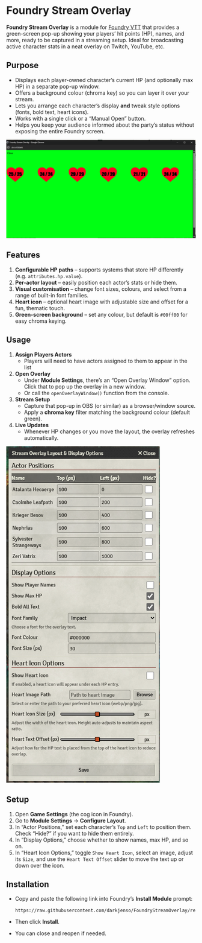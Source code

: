 # Foundry Stream Overlay

**Foundry Stream Overlay** is a module for [Foundry VTT](https://foundryvtt.com/) that provides a green-screen pop-up showing your players’ hit points (HP), names, and more, ready to be captured in a streaming setup. Ideal for broadcasting active character stats in a neat overlay on Twitch, YouTube, etc.

## Purpose

- Displays each player-owned character’s current HP (and optionally max HP) in a separate pop-up window.  
- Offers a background colour (chroma key) so you can layer it over your stream.  
- Lets you arrange each character’s display **and** tweak style options (fonts, bold text, heart icons).  
- Works with a single click or a “Manual Open” button.  
- Helps you keep your audience informed about the party’s status without exposing the entire Foundry screen.

![Overlay Example](greensh.png)

## Features

1. **Configurable HP paths** – supports systems that store HP differently (e.g. `attributes.hp.value`).
2. **Per-actor layout** – easily position each actor’s stats or hide them.
3. **Visual customisation** – change font sizes, colours, and select from a range of built-in font families.
4. **Heart icon** – optional heart image with adjustable size and offset for a fun, thematic touch.
5. **Green-screen background** – set any colour, but default is `#00ff00` for easy chroma keying.
## Usage
1. **Assign Players Actors**
   - Players will need to have actors assigned to them to appear in the list
2. **Open Overlay**  
   - Under **Module Settings**, there’s an “Open Overlay Window” option. Click that to pop up the overlay in a new window.  
   - Or call the `openOverlayWindow()` function from the console.
3. **Stream Setup**  
   - Capture that pop-up in OBS (or similar) as a browser/window source.  
   - Apply a **chroma key** filter matching the background colour (default green).
4. **Live Updates**  
   - Whenever HP changes or you move the layout, the overlay refreshes automatically.

![Overlay Example](layoutsh.png)

## Setup

1. Open **Game Settings** (the cog icon in Foundry).
2. Go to **Module Settings** → **Configure Layout**.
3. In “Actor Positions,” set each character’s `Top` and `Left` to position them. Check “Hide?” if you want to hide them entirely.
4. In “Display Options,” choose whether to show names, max HP, and so on.
5. In “Heart Icon Options,” toggle `Show Heart Icon`, select an image, adjust its `Size`, and use the `Heart Text Offset` slider to move the text up or down over the icon.

## Installation

   - Copy and paste the following link into Foundry’s **Install Module** prompt:  
     ```
     https://raw.githubusercontent.com/darkjenso/FoundryStreamOverlay/refs/heads/main/module.json
     ```
   - Then click **Install**. 


   - You can close and reopen if needed.

